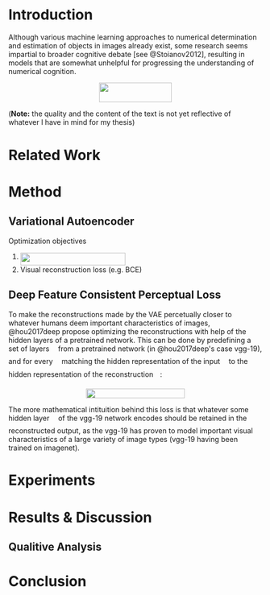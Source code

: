 # Introduction #

Although various machine learning approaches to numerical determination and estimation of objects in images already exist, some research seems impartial to broader cognitive debate [see @Stoianov2012], resulting in models that are somewhat unhelpful for progressing the understanding of numerical cognition.
<p align="center"><img src="https://rawgit.com/rien333/numbersense-vae/master/svgs/baac3f1faea174b7f9a59fa8e83073cb.svg?invert_in_darkmode" align=middle width=143.26649039999998pt height=39.452455349999994pt/></p>

(**Note:** the quality and the content of the text is not yet reflective of whatever I have in mind for my thesis)


# Related Work #

# Method #

## Variational Autoencoder ##

Optimization objectives
1. <img src="https://rawgit.com/rien333/numbersense-vae/master/svgs/4a5d495a4a9a1140380700f4affe6e59.svg?invert_in_darkmode" align=middle width=208.26828659999998pt height=24.65753399999998pt/>
2. Visual reconstruction loss (e.g. BCE)

## Deep Feature Consistent Perceptual Loss ##

To make the reconstructions made by the VAE percetually closer to whatever humans deem important characteristics of images, @hou2017deep propose optimizing the reconstructions with help of the hidden layers of a pretrained network. This can be done by predefining a set of layers <img src="https://rawgit.com/rien333/numbersense-vae/master/svgs/bb29cf3d0decad4c2df62b08fbcb2d23.svg?invert_in_darkmode" align=middle width=9.55577369999999pt height=22.831056599999986pt/> from a pretrained network (in @hou2017deep's case vgg-19), and for every <img src="https://rawgit.com/rien333/numbersense-vae/master/svgs/bb29cf3d0decad4c2df62b08fbcb2d23.svg?invert_in_darkmode" align=middle width=9.55577369999999pt height=22.831056599999986pt/> matching the hidden representation of the input <img src="https://rawgit.com/rien333/numbersense-vae/master/svgs/332cc365a4987aacce0ead01b8bdcc0b.svg?invert_in_darkmode" align=middle width=9.39498779999999pt height=14.15524440000002pt/> to the hidden representation of the reconstruction <img src="https://rawgit.com/rien333/numbersense-vae/master/svgs/33717a96ef162d4ca3780ca7d161f7ad.svg?invert_in_darkmode" align=middle width=9.39498779999999pt height=18.666631500000015pt/>:

<p align="center"><img src="https://rawgit.com/rien333/numbersense-vae/master/svgs/d600df0fc59f1e699575dac62e2b62d1.svg?invert_in_darkmode" align=middle width=196.6041231pt height=18.88772655pt/></p>

The more mathematical intituition behind this loss is that whatever some hidden layer <img src="https://rawgit.com/rien333/numbersense-vae/master/svgs/bb29cf3d0decad4c2df62b08fbcb2d23.svg?invert_in_darkmode" align=middle width=9.55577369999999pt height=22.831056599999986pt/> of the vgg-19 network encodes should be retained in the reconstructed output, as the vgg-19 has proven to model important visual characteristics of a large variety of image types (vgg-19 having been trained on imagenet).

# Experiments #

# Results & Discussion #

## Qualitive Analysis ##

# Conclusion #
